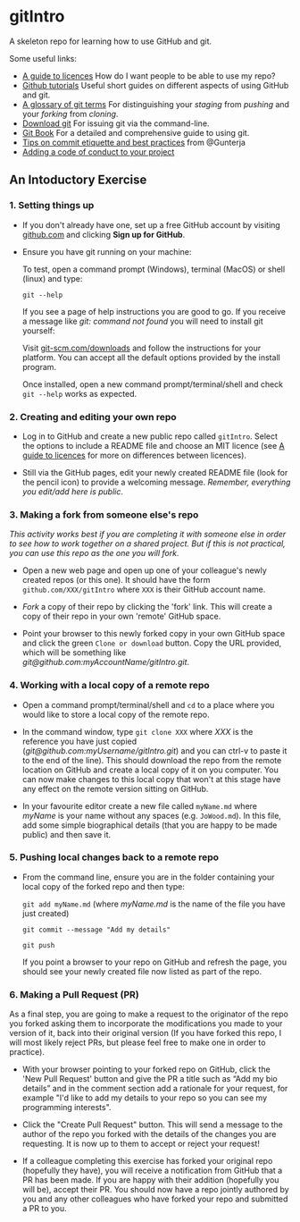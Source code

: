 # gitIntro
A skeleton repo for learning how to use GitHub and git.

Some useful links:

- [A guide to licences](https://help.github.com/en/articles/licensing-a-repository) How do I want people to be able to use my repo?
- [Github tutorials](https://guides.github.com) Useful short guides on different aspects of using GitHub and git.
- [A glossary of git terms](https://git-scm.com/docs/gitglossary) For distinguishing your _staging_ from _pushing_ and your _forking_ from _cloning_.
- [Download git](https://git-scm.com/downloads) For issuing git via the command-line.
- [Git Book](https://git-scm.com/book/en/v2) For a detailed and comprehensive guide to using git.
- [Tips on commit etiquette and best practices](https://hackernoon.com/git-it-together-some-tips-on-commit-etiquette-and-best-practices-for-junior-developers-1f147b8dfd56) from @Gunterja
- [Adding a code of conduct to your project](https://opensource.guide/code-of-conduct)


## An Intoductory Exercise

### 1. Setting things up

- If you don't already have one, set up a free GitHub account by visiting [github.com](https://github.com) and clicking **Sign up for GitHub**.

- Ensure you have git running on your machine:

  To test, open a command prompt (Windows), terminal (MacOS) or shell (linux) and type:

  `git --help`

  If you see a page of help instructions you are good to go. If you receive a message like _git: command not found_ you will need to install git yourself:

  Visit [git-scm.com/downloads](https://git-scm.com/downloads) and follow the instructions for your platform. You can accept all the default options provided by the install program.

  Once installed, open a new command prompt/terminal/shell and check `git --help` works as expected.

### 2. Creating and editing your own repo

- Log in to GitHub and create a new public repo called `gitIntro`. Select the options to include a README file and choose an MIT licence (see [A guide to licences](https://help.github.com/en/articles/licensing-a-repository) for more on differences between licences).

- Still via the GitHub pages, edit your newly created README file (look for the pencil icon) to provide a welcoming message. _Remember, everything you edit/add here is public_.

### 3. Making a fork from someone else's repo

_This activity works best if you are completing it with someone else in order to see how to work together on a shared project. But if this is not practical, you can use this repo as the one you will fork._

- Open a new web page and open up one of your colleague's newly created repos (or this one). It should have the form `github.com/XXX/gitIntro` where `XXX` is their GitHub account name.

- _Fork_ a copy of their repo by clicking the 'fork' link. This will create a copy of their repo in your own 'remote' GitHub space.

- Point your browser to this newly forked copy in your own GitHub space and click the green `Clone or download` button. Copy the URL provided, which will be something like _git<span>@github</span>.com:myAccountName/gitIntro.git_.

### 4. Working with a local copy of a remote repo

- Open a command prompt/terminal/shell and `cd` to a place where you would like to store a local copy of the remote repo.

- In the command window, type `git clone XXX` where _XXX_ is the reference you have just copied (_git<span>@github</span>.com:myUsername/gitIntro.git_) and you can ctrl-v to paste it to the end of the line). This should download the repo from the remote location on GitHub and create a local copy of it on you computer. You can now make changes to this local copy that won't at this stage have any effect on the remote version sitting on GitHub.

- In your favourite editor create a new file called `myName.md` where _myName_ is your name without any spaces (e.g. `JoWood.md`). In this file, add some simple biographical details (that you are happy to be made public) and then save it.

### 5. Pushing local changes back to a remote repo

- From the command line, ensure you are in the folder containing your local copy of the forked repo and then type:

   `git add myName.md` (where _myName.<span>md</span>_ is the name of the file you have just created)
   
   `git commit --message "Add my details"`
   
   `git push`

   If you point a browser to your repo on GitHub and refresh the page, you should see your newly created file now listed as part of the repo.
   
 ### 6. Making a Pull Request (PR)

As a final step, you are going to make a request to the originator of the repo you forked asking them to incorporate the modifications you made to your version of it, back into their original version (If you have forked this repo, I will most likely reject PRs, but please feel free to make one in order to practice).

- With your browser pointing to your forked repo on GitHub, click the 'New Pull Request' button and give the PR a title such as “Add my bio details” and in the comment section add a rationale for your request, for example "I'd like to add my details to your repo so you can see my programming interests".

- Click the "Create Pull Request" button. This will send a message to the author of the repo you forked with the details of the changes you are requesting. It is now up to them to accept or reject your request!

- If a colleague completing this exercise has forked your original repo (hopefully they have), you will receive a notification from GitHub that a PR has been made. If you are happy with their addition (hopefully you will be), accept their PR. You should now have a repo jointly authored by you and any other colleagues who have forked your repo and submitted a PR to you.
